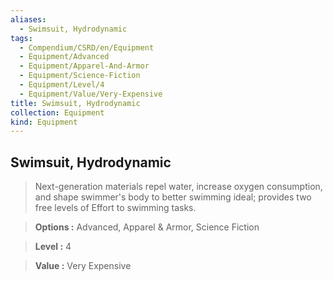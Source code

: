 ```yaml
---
aliases:
  - Swimsuit, Hydrodynamic
tags:
  - Compendium/CSRD/en/Equipment
  - Equipment/Advanced
  - Equipment/Apparel-And-Armor
  - Equipment/Science-Fiction
  - Equipment/Level/4
  - Equipment/Value/Very-Expensive
title: Swimsuit, Hydrodynamic
collection: Equipment
kind: Equipment
---
```

## Swimsuit, Hydrodynamic    
    
>Next-generation materials repel water, increase oxygen consumption, and shape swimmer's body to better swimming ideal; provides two free levels of Effort to swimming tasks.    
> **Options :** Advanced, Apparel & Armor, Science Fiction    
> **Level :** 4    
> **Value :** Very Expensive